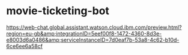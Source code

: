 # movie-ticketing-bot
https://web-chat.global.assistant.watson.cloud.ibm.com/preview.html?region=eu-gb&amp;integrationID=5eef00f8-1472-4360-8d3e-e8003d6a0486&amp;serviceInstanceID=7d0eaf7b-53a8-4c62-b10d-6ce6ee6a58cf
